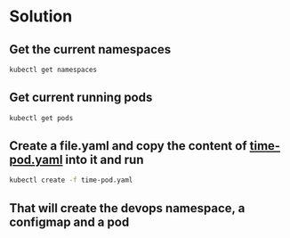 # Solution

## Get the current namespaces

```bash
kubectl get namespaces
```

## Get current running pods

```bash
kubectl get pods
```

## Create a file.yaml and copy the content of [time-pod.yaml](./time-pod.yaml) into it and run

```bash
kubectl create -f time-pod.yaml
```

## That will create the devops namespace, a configmap and a pod
